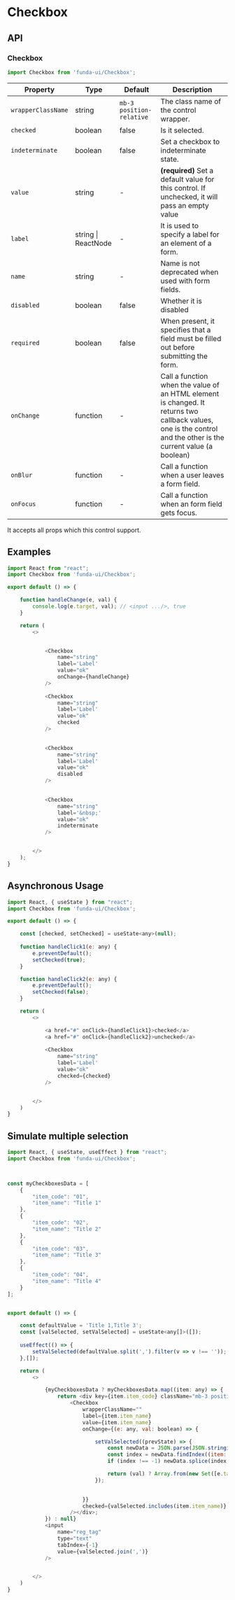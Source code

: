 # Checkbox


## API

### Checkbox
```js
import Checkbox from 'funda-ui/Checkbox';
```
| Property | Type | Default | Description |
| --- | --- | --- | --- |
| `wrapperClassName` | string | `mb-3 position-relative` | The class name of the control wrapper. |
| `checked` | boolean | false | Is it selected. |
| `indeterminate` | boolean | false | Set a checkbox to indeterminate state. |
| `value` | string | - | **(required)** Set a default value for this control. If unchecked, it will pass an empty value |
| `label` | string \| ReactNode | - | It is used to specify a label for an element of a form. |
| `name` | string | - | Name is not deprecated when used with form fields. |
| `disabled` | boolean | false | Whether it is disabled |
| `required` | boolean | false | When present, it specifies that a field must be filled out before submitting the form. |
| `onChange` | function  | - | Call a function when the value of an HTML element is changed.  It returns two callback values, one is the control and the other is the current value (a boolean)  |
| `onBlur` | function  | - | Call a function when a user leaves a form field. |
| `onFocus` | function  | - | Call a function when an form field gets focus. |


It accepts all props which this control support.

## Examples

```js
import React from "react";
import Checkbox from 'funda-ui/Checkbox';

export default () => {

    function handleChange(e, val) {
        console.log(e.target, val); // <input .../>, true
    }

    return (
        <>


            <Checkbox
                name="string"
                label='Label'
                value="ok"
                onChange={handleChange}
            />
            
            <Checkbox
                name="string"
                label='Label'
                value="ok"
                checked
            />
            

            <Checkbox
                name="string"
                label='Label'
                value="ok"
                disabled
            />

            
            <Checkbox
                name="string"
                label='&nbsp;'
                value="ok"
                indeterminate
            />


        </>
    );
}
```




## Asynchronous Usage


```js
import React, { useState } from "react";
import Checkbox from 'funda-ui/Checkbox';

export default () => {

    const [checked, setChecked] = useState<any>(null);
   
    function handleClick1(e: any) {
        e.preventDefault();
        setChecked(true);
    }

    function handleClick2(e: any) {
        e.preventDefault();
        setChecked(false);
    }  

    return (
        <>

            <a href="#" onClick={handleClick1}>checked</a>
            <a href="#" onClick={handleClick2}>unchecked</a>
            
            <Checkbox
                name="string"
                label='Label'
                value="ok"
                checked={checked}
            />


        </>
    )
}
```



## Simulate multiple selection


```js
import React, { useState, useEffect } from "react";
import Checkbox from 'funda-ui/Checkbox';



const myCheckboxesData = [
    {
        "item_code": "01",
        "item_name": "Title 1"
    },
    {
        "item_code": "02",
        "item_name": "Title 2"
    },
    {
        "item_code": "03",
        "item_name": "Title 3"
    },
    {
        "item_code": "04",
        "item_name": "Title 4"
    }
];


export default () => {

    const defaultValue = 'Title 1,Title 3';
    const [valSelected, setValSelected] = useState<any[]>([]);
   
    useEffect(() => {
        setValSelected(defaultValue.split(',').filter(v => v !== ''));
    },[]);

    return (
        <>

            {myCheckboxesData ? myCheckboxesData.map((item: any) => {
                return <div key={item.item_code} className="mb-3 position-relative d-inline-block pe-3">
                    <Checkbox
                        wrapperClassName=""
                        label={item.item_name}
                        value={item.item_name}
                        onChange={(e: any, val: boolean) => {

                            setValSelected((prevState) => {
                                const newData = JSON.parse(JSON.stringify(prevState));
                                const index = newData.findIndex((item: string | number) => item == e.target.value);
                                if (index !== -1) newData.splice(index, 1);

                                return (val) ? Array.from(new Set([e.target.value, ...newData])) : newData;
                            });

                            
                        }}
                        checked={valSelected.includes(item.item_name)}
                    /></div>;
            }) : null}
            <input
                name="reg_tag"
                type="text"
                tabIndex={-1}
                value={valSelected.join(',')}
            />


        </>
    )
}
```